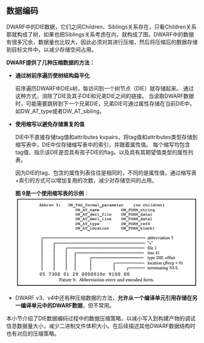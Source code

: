 ## 数据编码

DWARF中的DIE数据，它们之间Children、Siblings关系存在，只看Children关系那就构成了树，如果也把Siblings关系考虑在内，就构成了图。DWARF中的数据有很多冗余，数据量也比较大，因此必须对其进行压缩，然后将压缩后的数据存储到目标文件中，以减少存储空间占用。

**DWARF提供了几种压缩数据的方法：**

- **通过树前序遍历使树结构扁平化**

  前序遍历DWARF中DIEs树，每访问到一个树节点（DIE）就存储起来。 通过这种方式，消除了DIE及其子DIE和兄弟DIE之间的链接。 当读取DWARF数据时，可能需要跳转到下一个兄弟DIE，兄弟DIE可通过属性存储在当前DIE中，如DW_AT_type或者DW_AT_sibling。
- **使用缩写以避免存储重复的值**

  DIE中不直接存储tag值和attributes kvpairs，将tag值和attributes类型存储到缩写表中，DIE中仅存储缩写表中的索引，并跟着属性值。 每个缩写均包含tag值、指示该DIE是否具有孩子DIE的flag，以及具有其期望值类型的属性列表。

  因为DIE的tag、包含的属性列表往往是相同的，不同的是属性值，通过缩写表+索引的方式可以增加复用的次数，减少对存储空间的占用。

  **图 9是一个使用缩写表的示例**：
  ![img](assets/clip_image011.png)
- DWARF v3、v4中还有种压缩数据的方法，**允许从一个编译单元引用存储在另一编译单元中的DWARF数据**，但不常用。

本小节介绍了DIE数据编码过程中的数据压缩策略，以减小写入到构建产物的调试信息数据量大小，减少二进制文件体积大小。在后续描述其他DWARF数据结构时也有对应的压缩策略。

